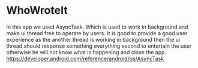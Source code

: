 # WhoWroteIt
In this app we used AsyncTask.
Which is used to work in background and make ui thread free to operate by users. 
It is good to provide a good user experience as the another thread is working in background then the ui thread should response something everything second to 
entertain the user otherwise he will not know what is happening and close the app. 
https://developer.android.com/reference/android/os/AsyncTask
